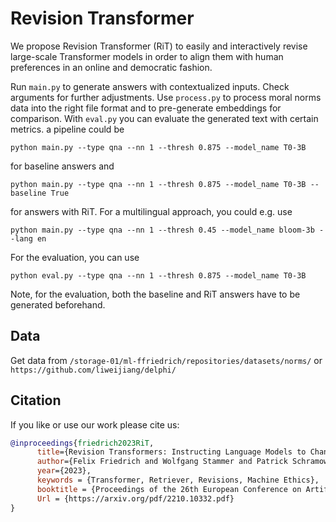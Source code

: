 # Revision Transformer

We propose Revision Transformer (RiT) to easily and interactively revise large-scale Transformer models in order to align them with human preferences in an online and democratic fashion.

Run `main.py` to generate answers with contextualized inputs. Check arguments for further adjustments. Use `process.py` to process moral norms data into the right file format and to pre-generate embeddings for comparison. With `eval.py` you can evaluate the generated text with certain metrics.
a pipeline could be

```
python main.py --type qna --nn 1 --thresh 0.875 --model_name T0-3B
```
for baseline answers and
```
python main.py --type qna --nn 1 --thresh 0.875 --model_name T0-3B --baseline True
```
for answers with RiT. For a multilingual approach, you could e.g. use
```
python main.py --type qna --nn 1 --thresh 0.45 --model_name bloom-3b --lang en
```
For the evaluation, you can use
```
python eval.py --type qna --nn 1 --thresh 0.875 --model_name T0-3B
```
Note, for the evaluation, both the baseline and RiT answers have to be generated beforehand.

## Data
Get data from `/storage-01/ml-ffriedrich/repositories/datasets/norms/` or `https://github.com/liweijiang/delphi/`

## Citation
If you like or use our work please cite us:
```bibtex
@inproceedings{friedrich2023RiT,
      title={Revision Transformers: Instructing Language Models to Change their Values}, 
      author={Felix Friedrich and Wolfgang Stammer and Patrick Schramowski and Kristian Kersting},
      year={2023},
      keywords = {Transformer, Retriever, Revisions, Machine Ethics},
      booktitle = {Proceedings of the 26th European Conference on Artificial Intelligence (ECAI)},
      Url = {https://arxiv.org/pdf/2210.10332.pdf}
}
```

